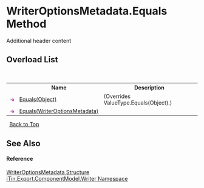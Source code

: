 # WriterOptionsMetadata.Equals Method 
Additional header content 


## Overload List
&nbsp;<table><tr><th></th><th>Name</th><th>Description</th></tr><tr><td>![Public method](media/pubmethod.gif "Public method")</td><td><a href="43392b72-844b-9d3a-a0df-82f7631aa96f">Equals(Object)</a></td><td> (Overrides ValueType.Equals(Object).)</td></tr><tr><td>![Public method](media/pubmethod.gif "Public method")</td><td><a href="2cd8ced2-e1d2-528a-cde5-00099112c860">Equals(WriterOptionsMetadata)</a></td><td /></tr></table>&nbsp;
<a href="#writeroptionsmetadata.equals-method">Back to Top</a>

## See Also


#### Reference
<a href="b24b9473-149a-afa2-64da-5ce5062b5695">WriterOptionsMetadata Structure</a><br /><a href="37973b78-6b66-1218-9d7d-14680ab2aeda">iTin.Export.ComponentModel.Writer Namespace</a><br />